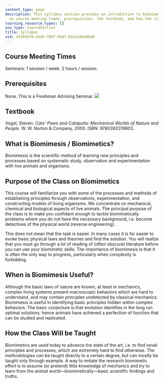 ```yaml
---
content_type: page
description: This syllabus section provides an introduction to biomimetics and information
  on course meeting times, prerequisites, the textbook, and how the class is taught.
learning_resource_types: []
ocw_type: CourseSection
title: Syllabus
uid: 263445f0-d1de-705f-b647-ba114434dbdd
---
```


Course Meeting Times
--------------------

Seminars: 1 session / week. 2 hours / session.

Prerequisites
-------------

None. This is a Freshman Advising Seminar. ![](/images/educator/icon-question-fas.png)

Textbook
--------

Vogel, Steven. _Cats' Paws and Catapults: Mechanical Worlds of Nature and People_. W. W. Norton & Company, 2000. ISBN: 9780393319903.

What is Biomimesis / Biomimetics?
---------------------------------

Biomimesis is the scientific method of learning new principles and processes based on systematic study, observation and experimentation with live animals and organisms.

Purpose of the Class on Biomimetics
-----------------------------------

This course will familiarize you with some of the processes and methods of establishing principles through observations, experimentation, and constructing models of living organisms. We concentrate on mechanical, chemical and biological aspects of live animals. The principal purpose of the class is to make you confident enough to tackle biomimetically problems where you do not have the necessary background, i.e. become detectives of the physical world (reverse engineering).

This does not mean that the task is easier. In many cases it is far easier to evoke basic physical laws and theories and find the solution. You will realize that you must go through a lot of reading of (often obscure) literature before you can use your biomimetic skills. The importance of biomimesis is that it is often the only way to progress, particularly when complexity is forbidding.

When is Biomimesis Useful?
--------------------------

Although the basic laws of nature are known, at least in mechanics, complex living systems present macroscopic behaviors which are hard to understand, and may contain principles undetected by classical mechanics. Biomimesis is useful in identifying basic principles hidden within complex behaviors. The basic conjecture is that evolution identifies in the long run optimal solutions; hence animals have achieved a perfection of function that can be studied and replicated.

How the Class Will be Taught
----------------------------

Biomimetics are used today to advance the state of the art, i.e. to find novel principles and processes, which are extremely hard to find otherwise. The methodologies can be taught directly to a certain degree, but can mostly be taught only through example. A way to imitate the research biomimetic effort is to assume (or pretend) little knowledge of mechanics and try to learn from the animal world—biomimetically—basic scientific findings and truths.